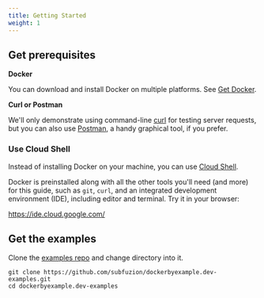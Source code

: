 ```yaml
---
title: Getting Started
weight: 1
---
```


## Get prerequisites

**Docker**

You can download and install Docker on multiple platforms. See
[Get Docker](https://docs.docker.com/get-docker/).

**Curl or Postman**

We'll only demonstrate using command-line [curl](https://curl.se/download.html)
for testing server requests, but you can also
use [Postman](https://www.postman.com/downloads/), a handy graphical tool, if
you prefer.

### Use Cloud Shell

Instead of installing Docker on your machine, you can use [Cloud
Shell](https://cloud.google.com/shell).

Docker is preinstalled along with all the other tools you'll need (and more)
for this guide, such as `git`,
`curl`, and an integrated development environment (IDE), including editor and
terminal. Try it in your browser:

https://ide.cloud.google.com/

## Get the examples

Clone the [examples
repo](https://github.com/subfuzion/dockerbyexample.dev-examples) and change
directory into it.

```text
git clone https://github.com/subfuzion/dockerbyexample.dev-examples.git
cd dockerbyexample.dev-examples
```
